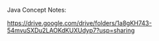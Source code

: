 Java Concept Notes:


https://drive.google.com/drive/folders/1a8gKH743-54mvuSXDu2LAOKdKUXUdyp7?usp=sharing